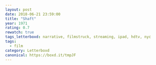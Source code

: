 ```yaml
---
layout: post 
date: 2018-06-21 23:59:00
title: "Shaft"
year: 1971
rating: 0.7
rewatch: true
tags_letterboxd: narrative, filmstruck, streaming, ipad, hdtv, nyc
tags:
  - film
category: Letterboxd
canonical: https://boxd.it/tmpJF
---
```

